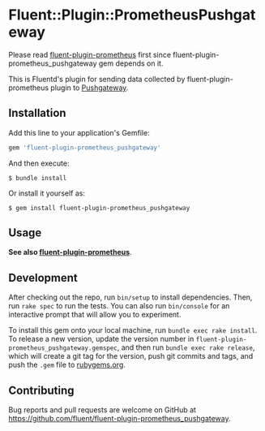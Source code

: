 # Fluent::Plugin::PrometheusPushgateway

Please read [fluent-plugin-prometheus](https://github.com/fluent/fluent-plugin-prometheus) first since fluent-plugin-prometheus_pushgateway gem depends on it.

This is Fluentd's plugin for sending data collected by fluent-plugin-prometheus plugin to [Pushgateway](https://github.com/prometheus/pushgateway).

## Installation

Add this line to your application's Gemfile:

```ruby
gem 'fluent-plugin-prometheus_pushgateway'
```

And then execute:

```
$ bundle install
```

Or install it yourself as:

```
$ gem install fluent-plugin-prometheus_pushgateway
```

## Usage

**See also [fluent-plugin-prometheus](https://github.com/fluent/fluent-plugin-prometheus)**.

## Development

After checking out the repo, run `bin/setup` to install dependencies. Then, run `rake spec` to run the tests. You can also run `bin/console` for an interactive prompt that will allow you to experiment.

To install this gem onto your local machine, run `bundle exec rake install`. To release a new version, update the version number in `fluent-plugin-prometheus_pushgateway.gemspec`, and then run `bundle exec rake release`, which will create a git tag for the version, push git commits and tags, and push the `.gem` file to [rubygems.org](https://rubygems.org).

## Contributing

Bug reports and pull requests are welcome on GitHub at https://github.com/fluent/fluent-plugin-prometheus_pushgateway.


